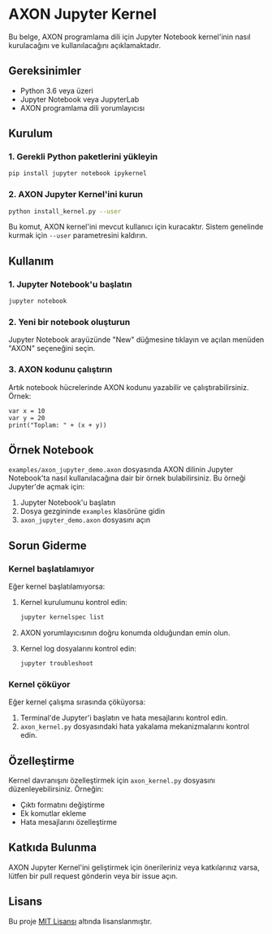 # AXON Jupyter Kernel

Bu belge, AXON programlama dili için Jupyter Notebook kernel'inin nasıl kurulacağını ve kullanılacağını açıklamaktadır.

## Gereksinimler

- Python 3.6 veya üzeri
- Jupyter Notebook veya JupyterLab
- AXON programlama dili yorumlayıcısı

## Kurulum

### 1. Gerekli Python paketlerini yükleyin

```bash
pip install jupyter notebook ipykernel
```

### 2. AXON Jupyter Kernel'ini kurun

```bash
python install_kernel.py --user
```

Bu komut, AXON kernel'ini mevcut kullanıcı için kuracaktır. Sistem genelinde kurmak için `--user` parametresini kaldırın.

## Kullanım

### 1. Jupyter Notebook'u başlatın

```bash
jupyter notebook
```

### 2. Yeni bir notebook oluşturun

Jupyter Notebook arayüzünde "New" düğmesine tıklayın ve açılan menüden "AXON" seçeneğini seçin.

### 3. AXON kodunu çalıştırın

Artık notebook hücrelerinde AXON kodunu yazabilir ve çalıştırabilirsiniz. Örnek:

```
var x = 10
var y = 20
print("Toplam: " + (x + y))
```

## Örnek Notebook

`examples/axon_jupyter_demo.axon` dosyasında AXON dilinin Jupyter Notebook'ta nasıl kullanılacağına dair bir örnek bulabilirsiniz. Bu örneği Jupyter'de açmak için:

1. Jupyter Notebook'u başlatın
2. Dosya gezgininde `examples` klasörüne gidin
3. `axon_jupyter_demo.axon` dosyasını açın

## Sorun Giderme

### Kernel başlatılamıyor

Eğer kernel başlatılamıyorsa:

1. Kernel kurulumunu kontrol edin:
   ```bash
   jupyter kernelspec list
   ```

2. AXON yorumlayıcısının doğru konumda olduğundan emin olun.

3. Kernel log dosyalarını kontrol edin:
   ```bash
   jupyter troubleshoot
   ```

### Kernel çöküyor

Eğer kernel çalışma sırasında çöküyorsa:

1. Terminal'de Jupyter'i başlatın ve hata mesajlarını kontrol edin.
2. `axon_kernel.py` dosyasındaki hata yakalama mekanizmalarını kontrol edin.

## Özelleştirme

Kernel davranışını özelleştirmek için `axon_kernel.py` dosyasını düzenleyebilirsiniz. Örneğin:

- Çıktı formatını değiştirme
- Ek komutlar ekleme
- Hata mesajlarını özelleştirme

## Katkıda Bulunma

AXON Jupyter Kernel'ini geliştirmek için önerileriniz veya katkılarınız varsa, lütfen bir pull request gönderin veya bir issue açın.

## Lisans

Bu proje [MIT Lisansı](LICENSE) altında lisanslanmıştır. 